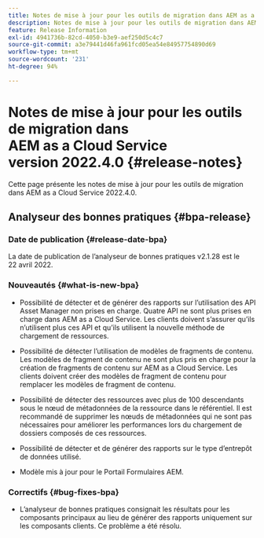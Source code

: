 ```yaml
---
title: Notes de mise à jour pour les outils de migration dans AEM as a Cloud Service version 2022.4.0
description: Notes de mise à jour pour les outils de migration dans AEM as a Cloud Service version 2022.4.0
feature: Release Information
exl-id: 4941736b-82cd-4050-b3e9-aef250d5c4c7
source-git-commit: a3e79441d46fa961fcd05ea54e84957754890d69
workflow-type: tm+mt
source-wordcount: '231'
ht-degree: 94%

---
```


# Notes de mise à jour pour les outils de migration dans AEM as a Cloud Service version 2022.4.0 {#release-notes}

Cette page présente les notes de mise à jour pour les outils de migration dans AEM as a Cloud Service 2022.4.0.

## Analyseur des bonnes pratiques {#bpa-release}

### Date de publication {#release-date-bpa}

La date de publication de l’analyseur de bonnes pratiques v2.1.28 est le 22 avril 2022.

### Nouveautés {#what-is-new-bpa}

* Possibilité de détecter et de générer des rapports sur l’utilisation des API Asset Manager non prises en charge. Quatre API ne sont plus prises en charge dans AEM as a Cloud Service. Les clients doivent s’assurer qu’ils n’utilisent plus ces API et qu’ils utilisent la nouvelle méthode de chargement de ressources.

* Possibilité de détecter l’utilisation de modèles de fragments de contenu. Les modèles de fragment de contenu ne sont plus pris en charge pour la création de fragments de contenu sur AEM as a Cloud Service. Les clients doivent créer des modèles de fragment de contenu pour remplacer les modèles de fragment de contenu.

* Possibilité de détecter des ressources avec plus de 100 descendants sous le nœud de métadonnées de la ressource dans le référentiel. Il est recommandé de supprimer les nœuds de métadonnées qui ne sont pas nécessaires pour améliorer les performances lors du chargement de dossiers composés de ces ressources.

* Possibilité de détecter et de générer des rapports sur le type d’entrepôt de données utilisé.

* Modèle mis à jour pour le Portail Formulaires AEM.

### Correctifs {#bug-fixes-bpa}

* L’analyseur de bonnes pratiques consignait les résultats pour les composants principaux au lieu de générer des rapports uniquement sur les composants clients. Ce problème a été résolu.
